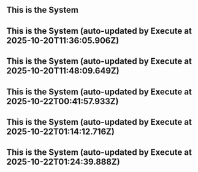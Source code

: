 

## This is the System

## This is the System (auto-updated by Execute at 2025-10-20T11:36:05.906Z)

## This is the System (auto-updated by Execute at 2025-10-20T11:48:09.649Z)

## This is the System (auto-updated by Execute at 2025-10-22T00:41:57.933Z)

## This is the System (auto-updated by Execute at 2025-10-22T01:14:12.716Z)

## This is the System (auto-updated by Execute at 2025-10-22T01:24:39.888Z)
